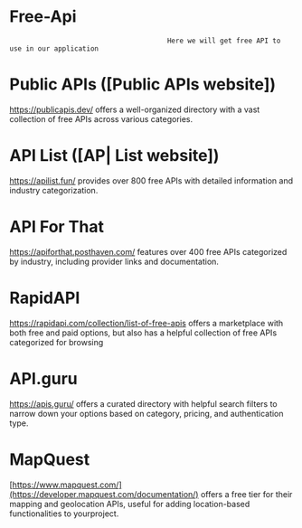 #                                                               Free-Api
                                           Here we will get free API to use in our application 

                                           
# Public APIs ([Public APIs website]) 
https://publicapis.dev/ 
offers a well-organized directory with a vast collection of free APIs across various categories. 

# API List ([AP| List website]) 
https://apilist.fun/
provides over 800 free APIs with detailed information and industry categorization. 

# API For That 
https://apiforthat.posthaven.com/
features over 400 free APIs categorized by industry, including provider links and documentation. 

# RapidAPI 
https://rapidapi.com/collection/list-of-free-apis
offers a marketplace with both free and paid options, but also has a helpful collection of free APIs categorized for browsing 

# API.guru 
https://apis.guru/
offers a curated directory with helpful search filters to narrow down your options based on category, pricing, and authentication type.

# MapQuest 
[https://www.mapquest.com/](https://developer.mapquest.com/documentation/)
offers a free tier for their mapping and geolocation APIs, useful for adding location-based functionalities to yourproject.
